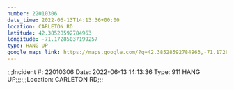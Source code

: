 ```yaml
---
number: 22010306
date_time: 2022-06-13T14:13:36+00:00
location: CARLETON RD
latitude: 42.38528592784963
longitude: -71.17285037199257
type: HANG UP
google_maps_link: https://maps.google.com/?q=42.38528592784963,-71.17285037199257
---
```


;;;Incident #: 22010306  Date: 2022-06-13 14:13:36   Type: 911 HANG UP;;;;;;Location: CARLETON RD;;;
